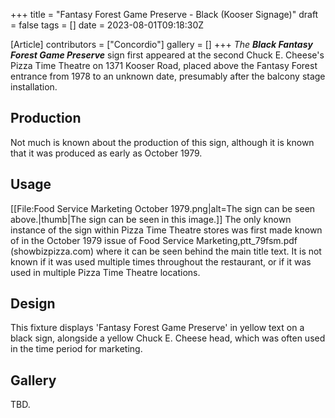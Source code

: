 +++
title = "Fantasy Forest Game Preserve - Black (Kooser Signage)"
draft = false
tags = []
date = 2023-08-01T09:18:30Z

[Article]
contributors = ["Concordio"]
gallery = []
+++
_The **Black Fantasy Forest Game Preserve**_ sign first appeared at the second Chuck E. Cheese's Pizza Time Theatre on 1371 Kooser Road, placed above the Fantasy Forest entrance from 1978 to an unknown date, presumably after the balcony stage installation.

## Production ##
Not much is known about the production of this sign, although it is known that it was produced as early as October 1979.

## Usage ##
[[File:Food Service Marketing October 1979.png|alt=The sign can be seen above.|thumb|The sign can be seen in this image.]]
The only known instance of the sign within Pizza Time Theatre stores was first made known of in the October 1979 issue of Food Service Marketing,<ref>ptt_79fsm.pdf (showbizpizza.com)</ref> where it can be seen behind the main title text. It is not known if it was used multiple times throughout the restaurant, or if it was used in multiple Pizza Time Theatre locations. 

## Design ##
This fixture displays 'Fantasy Forest Game Preserve' in yellow text on a black sign, alongside a yellow Chuck E. Cheese head, which was often used in the time period for marketing. 

## Gallery ##
TBD.